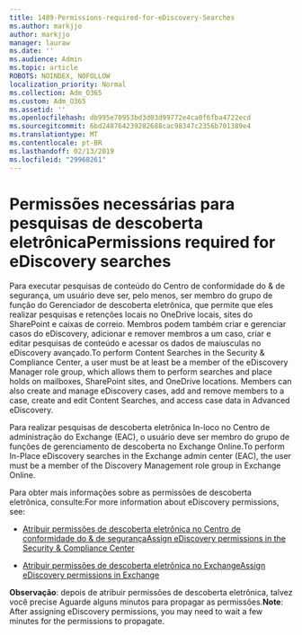 ```yaml
---
title: 1489-Permissions-required-for-eDiscovery-Searches
ms.author: markjjo
author: markjjo
manager: lauraw
ms.date: ''
ms.audience: Admin
ms.topic: article
ROBOTS: NOINDEX, NOFOLLOW
localization_priority: Normal
ms.collection: Adm_O365
ms.custom: Adm_O365
ms.assetid: ''
ms.openlocfilehash: db995e70953bd3d03d99772e4ca0f6fba4722ecd
ms.sourcegitcommit: 6bd248764239282688cac98347c2356b701389e4
ms.translationtype: MT
ms.contentlocale: pt-BR
ms.lasthandoff: 02/13/2019
ms.locfileid: "29968261"
---
```

# <a name="permissions-required-for-ediscovery-searches"></a><span data-ttu-id="1ba33-102">Permissões necessárias para pesquisas de descoberta eletrônica</span><span class="sxs-lookup"><span data-stu-id="1ba33-102">Permissions required for eDiscovery searches</span></span>

<span data-ttu-id="1ba33-p101">Para executar pesquisas de conteúdo do Centro de conformidade do & de segurança, um usuário deve ser, pelo menos, ser membro do grupo de função do Gerenciador de descoberta eletrônica, que permite que eles realizar pesquisas e retenções locais no OneDrive locais, sites do SharePoint e caixas de correio. Membros podem também criar e gerenciar casos do eDiscovery, adicionar e remover membros a um caso, criar e editar pesquisas de conteúdo e acessar os dados de maiusculas no eDiscovery avançado.</span><span class="sxs-lookup"><span data-stu-id="1ba33-p101">To perform Content Searches in the Security & Compliance Center, a user must be at least be a member of the eDiscovery Manager role group, which allows them to perform searches and place holds on mailboxes, SharePoint sites, and OneDrive locations. Members can also create and manage eDiscovery cases, add and remove members to a case, create and edit Content Searches, and access case data in Advanced eDiscovery.</span></span>

<span data-ttu-id="1ba33-105">Para realizar pesquisas de descoberta eletrônica In-loco no Centro de administração do Exchange (EAC), o usuário deve ser membro do grupo de funções de gerenciamento de descoberta no Exchange Online.</span><span class="sxs-lookup"><span data-stu-id="1ba33-105">To perform In-Place eDiscovery searches in the Exchange admin center (EAC), the user must be a member of the Discovery Management role group in Exchange Online.</span></span>

<span data-ttu-id="1ba33-106">Para obter mais informações sobre as permissões de descoberta eletrônica, consulte:</span><span class="sxs-lookup"><span data-stu-id="1ba33-106">For more information about eDiscovery permissions, see:</span></span> 

- [<span data-ttu-id="1ba33-107">Atribuir permissões de descoberta eletrônica no Centro de conformidade do & de segurança</span><span class="sxs-lookup"><span data-stu-id="1ba33-107">Assign eDiscovery permissions in the Security & Compliance Center</span></span>](https://docs.microsoft.com/office365/securitycompliance/assign-ediscovery-permissions)

- [<span data-ttu-id="1ba33-108">Atribuir permissões de descoberta eletrônica no Exchange</span><span class="sxs-lookup"><span data-stu-id="1ba33-108">Assign eDiscovery permissions in Exchange</span></span>](https://docs.microsoft.com/exchange/security-and-compliance/in-place-ediscovery/assign-ediscovery-permissions)

<span data-ttu-id="1ba33-109">**Observação**: depois de atribuir permissões de descoberta eletrônica, talvez você precise Aguarde alguns minutos para propagar as permissões.</span><span class="sxs-lookup"><span data-stu-id="1ba33-109">**Note**: After assigning eDiscovery permissions, you may need to wait a few minutes for the permissions to propagate.</span></span>
